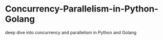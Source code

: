 # Concurrency-Parallelism-in-Python-Golang
deep dive into concurrency and parallelism in Python and Golang
